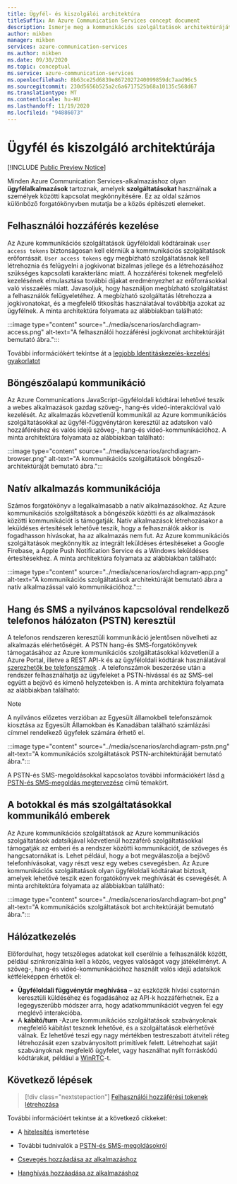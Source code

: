 ```yaml
---
title: Ügyfél- és kiszolgálói architektúra
titleSuffix: An Azure Communication Services concept document
description: Ismerje meg a kommunikációs szolgáltatások architektúráját.
author: mikben
manager: mikben
services: azure-communication-services
ms.author: mikben
ms.date: 09/30/2020
ms.topic: conceptual
ms.service: azure-communication-services
ms.openlocfilehash: 8b63ce25d6839e8672027240099859dc7aad96c5
ms.sourcegitcommit: 230d5656b525a2c6a6717525b68a10135c568d67
ms.translationtype: MT
ms.contentlocale: hu-HU
ms.lasthandoff: 11/19/2020
ms.locfileid: "94886073"
---
```

# <a name="client-and-server-architecture"></a>Ügyfél és kiszolgáló architektúrája

[!INCLUDE [Public Preview Notice](../includes/public-preview-include.md)]

<!--
> [!WARNING]
> This document is under construction and needs the following items to be addressed: 
> - Need to add security best practices for token management here
> - Reference docs:
> - https://docs.microsoft.com/windows/security/threat-protection/security-policy-settings/create-a-token-object
> - https://docs.microsoft.com/azure/aks/operator-best-practices-identity
> - https://docs.microsoft.com/cloud-app-security/api-tokens?view=gestures-1.0-->

Minden Azure Communication Services-alkalmazáshoz olyan **ügyfélalkalmazások** tartoznak, amelyek **szolgáltatásokat** használnak a személyek közötti kapcsolat megkönnyítésére. Ez az oldal számos különböző forgatókönyvben mutatja be a közös építészeti elemeket.

## <a name="user-access-management"></a>Felhasználói hozzáférés kezelése

Az Azure kommunikációs szolgáltatások ügyféloldali kódtárainak `user access tokens` biztonságosan kell elérniük a kommunikációs szolgáltatások erőforrásait. `User access tokens` egy megbízható szolgáltatásnak kell létrehoznia és felügyelni a jogkivonat bizalmas jellege és a létrehozásához szükséges kapcsolati karakterlánc miatt. A hozzáférési tokenek megfelelő kezelésének elmulasztása további díjakat eredményezhet az erőforrásokkal való visszaélés miatt. Javasoljuk, hogy használjon megbízható szolgáltatást a felhasználók felügyeletéhez. A megbízható szolgáltatás létrehozza a jogkivonatokat, és a megfelelő titkosítás használatával továbbítja azokat az ügyfélnek. A minta architektúra folyamata az alábbiakban található:

:::image type="content" source="../media/scenarios/archdiagram-access.png" alt-text="A felhasználói hozzáférési jogkivonat architektúráját bemutató ábra.":::

További információkért tekintse át a [legjobb Identitáskezelés-kezelési gyakorlatot](../../security/fundamentals/identity-management-best-practices.md)

## <a name="browser-communication"></a>Böngészőalapú kommunikáció

Az Azure Communications JavaScript-ügyféloldali kódtárai lehetővé teszik a webes alkalmazások gazdag szöveg-, hang-és videó-interakcióval való kezelését. Az alkalmazás közvetlenül kommunikál az Azure kommunikációs szolgáltatásokkal az ügyfél-függvénytáron keresztül az adatsíkon való hozzáféréshez és valós idejű szöveg-, hang-és videó-kommunikációhoz. A minta architektúra folyamata az alábbiakban található:

:::image type="content" source="../media/scenarios/archdiagram-browser.png" alt-text="A kommunikációs szolgáltatások böngésző-architektúráját bemutató ábra.":::

## <a name="native-app-communication"></a>Natív alkalmazás kommunikációja

Számos forgatókönyv a legalkalmasabb a natív alkalmazásokhoz. Az Azure kommunikációs szolgáltatások a böngészők közötti és az alkalmazások közötti kommunikációt is támogatják.  Natív alkalmazások létrehozásakor a leküldéses értesítések lehetővé teszik, hogy a felhasználók akkor is fogadhasson hívásokat, ha az alkalmazás nem fut. Az Azure kommunikációs szolgáltatások megkönnyítik az integrált leküldéses értesítéseket a Google Firebase, a Apple Push Notification Service és a Windows leküldéses értesítésekhez. A minta architektúra folyamata az alábbiakban található:

:::image type="content" source="../media/scenarios/archdiagram-app.png" alt-text="A kommunikációs szolgáltatások architektúráját bemutató ábra a natív alkalmazással való kommunikációhoz.":::

## <a name="voice-and-sms-over-the-public-switched-telephony-network-pstn"></a>Hang és SMS a nyilvános kapcsolóval rendelkező telefonos hálózaton (PSTN) keresztül

A telefonos rendszeren keresztüli kommunikáció jelentősen növelheti az alkalmazás elérhetőségét. A PSTN hang-és SMS-forgatókönyvek támogatásához az Azure kommunikációs szolgáltatásokkal közvetlenül a Azure Portal, illetve a REST API-k és az ügyféloldali kódtárak használatával [szerezhetők be telefonszámok](../quickstarts/telephony-sms/get-phone-number.md) . A telefonszámok beszerzése után a rendszer felhasználhatja az ügyfeleket a PSTN-hívással és az SMS-sel együtt a bejövő és kimenő helyzetekben is. A minta architektúra folyamata az alábbiakban található:

> [!Note]
> A nyilvános előzetes verzióban az Egyesült államokbeli telefonszámok kiosztása az Egyesült Államokban és Kanadában található számlázási címmel rendelkező ügyfelek számára érhető el. 

:::image type="content" source="../media/scenarios/archdiagram-pstn.png" alt-text="A kommunikációs szolgáltatások PSTN-architektúráját bemutató ábra.":::

A PSTN-és SMS-megoldásokkal kapcsolatos további információkért lásd [a PSTN-és SMS-megoldás megtervezése](../concepts/telephony-sms/plan-solution.md) című témakört.

## <a name="humans-communicating-with-bots-and-other-services"></a>A botokkal és más szolgáltatásokkal kommunikáló emberek

Az Azure kommunikációs szolgáltatások az Azure kommunikációs szolgáltatások adatsíkjával közvetlenül hozzáférő szolgáltatásokkal támogatják az emberi és a rendszer közötti kommunikációt, de szöveges és hangcsatornákat is. Lehet például, hogy a bot megválaszolja a bejövő telefonhívásokat, vagy részt vesz egy webes csevegésben. Az Azure kommunikációs szolgáltatások olyan ügyféloldali kódtárakat biztosít, amelyek lehetővé teszik ezen forgatókönyvek meghívását és csevegését. A minta architektúra folyamata az alábbiakban található:

:::image type="content" source="../media/scenarios/archdiagram-bot.png" alt-text="A kommunikációs szolgáltatások bot architektúráját bemutató ábra.":::

## <a name="networking"></a>Hálózatkezelés

Előfordulhat, hogy tetszőleges adatokat kell cserélnie a felhasználók között, például szinkronizálnia kell a közös, vegyes valóságot vagy játékélményt. A szöveg-, hang-és videó-kommunikációhoz használt valós idejű adatsíkok kétféleképpen érhetők el:

- **Ügyféloldali függvénytár meghívása** – az eszközök hívási csatornán keresztüli küldéséhez és fogadásához az API-k hozzáférhetnek. Ez a legegyszerűbb módszer arra, hogy adatkommunikációt vegyen fel egy meglévő interakcióba.
- A **kábító/turn** -Azure kommunikációs szolgáltatások szabványoknak megfelelő kábítást tesznek lehetővé, és a szolgáltatások elérhetővé válnak. Ez lehetővé teszi egy nagy mértékben testreszabott átviteli réteg létrehozását ezen szabványosított primitívek felett. Létrehozhat saját szabványoknak megfelelő ügyfelet, vagy használhat nyílt forráskódú kódtárakat, például a [WinRTC](https://github.com/microsoft/winrtc)-t.

## <a name="next-steps"></a>Következő lépések

> [!div class="nextstepaction"]
> [Felhasználói hozzáférési tokenek létrehozása](../quickstarts/access-tokens.md)

További információért tekintse át a következő cikkeket:

- A [hitelesítés](../concepts/authentication.md) ismertetése
- További tudnivalók a [PSTN-és SMS-megoldásokról](../concepts/telephony-sms/plan-solution.md)

- [Csevegés hozzáadása az alkalmazáshoz](../quickstarts/chat/get-started.md)
- [Hanghívás hozzáadása az alkalmazáshoz](../quickstarts/voice-video-calling/getting-started-with-calling.md)